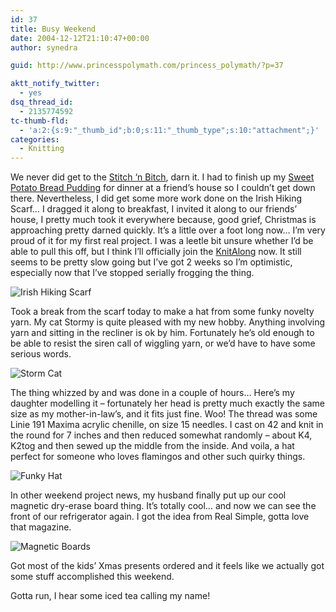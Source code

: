 ```yaml
---
id: 37
title: Busy Weekend
date: 2004-12-12T21:10:47+00:00
author: synedra

guid: http://www.princesspolymath.com/princess_polymath/?p=37

aktt_notify_twitter:
  - yes
dsq_thread_id:
  - 2135774592
tc-thumb-fld:
  - 'a:2:{s:9:"_thumb_id";b:0;s:11:"_thumb_type";s:10:"attachment";}'
categories:
  - Knitting
---
```

We never did get to the [Stitch &#8216;n Bitch](http://artyoucanwear.com/stitchnbitch/), darn it. I had to finish up my [Sweet Potato Bread Pudding](http://www.perlgoddess.com/blog/archives/2004/12/sweet_potato_br.html) for dinner at a friend&#8217;s house so I couldn&#8217;t get down there. Nevertheless, I did get some more work done on the Irish Hiking Scarf&#8230; I dragged it along to breakfast, I invited it along to our friends&#8217; house, I pretty much took it everywhere because, good grief, Christmas is approaching pretty darned quickly. It&#8217;s a little over a foot long now&#8230; I&#8217;m very proud of it for my first real project. I was a leetle bit unsure whether I&#8217;d be able to pull this off, but I think I&#8217;ll officially join the [KnitAlong](http://irishhikingknitalong.blogspot.com/) now. It still seems to be pretty slow going but I&#8217;ve got 2 weeks so I&#8217;m optimistic, especially now that I&#8217;ve stopped serially frogging the thing.
  
![Irish Hiking Scarf](http://www.perlgoddess.com/blog/images/ihs.jpg)

Took a break from the scarf today to make a hat from some funky novelty yarn. My cat Stormy is quite pleased with my new hobby. Anything involving yarn and sitting in the recliner is ok by him. Fortunately he&#8217;s old enough to be able to resist the siren call of wiggling yarn, or we&#8217;d have to have some serious words.
  
![Storm Cat](http://www.perlgoddess.com/blog/images/cat.jpg)

The thing whizzed by and was done in a couple of hours&#8230; Here&#8217;s my daughter modelling it &#8211; fortunately her head is pretty much exactly the same size as my mother-in-law&#8217;s, and it fits just fine. Woo! The thread was some Linie 191 Maxima acrylic chenille, on size 15 needles. I cast on 42 and knit in the round for 7 inches and then reduced somewhat randomly &#8211; about K4, K2tog and then sewed up the middle from the inside. And voila, a hat perfect for someone who loves flamingos and other such quirky things.
  
![Funky Hat](http://www.perlgoddess.com/blog/images/hat.jpg)

In other weekend project news, my husband finally put up our cool magnetic dry-erase board thing. It&#8217;s totally cool&#8230; and now we can see the front of our refrigerator again. I got the idea from Real Simple, gotta love that magazine.
  
![Magnetic Boards](http://www.perlgoddess.com/blog/images/board.jpg)

Got most of the kids&#8217; Xmas presents ordered and it feels like we actually got some stuff accomplished this weekend.
  
Gotta run, I hear some iced tea calling my name!